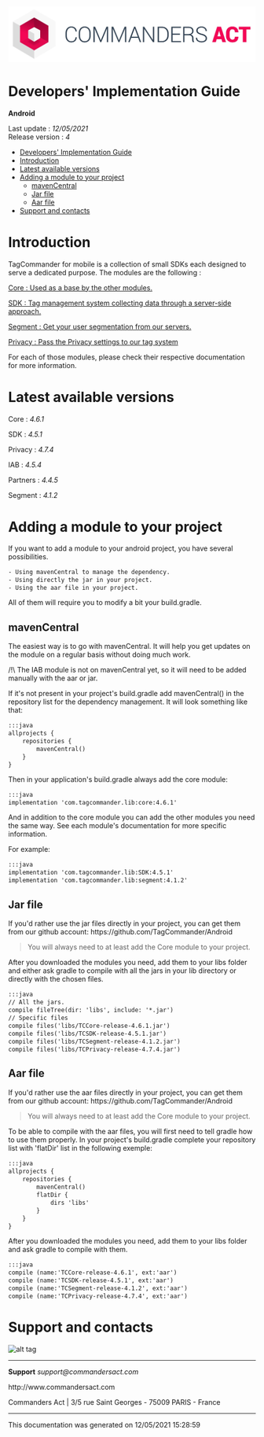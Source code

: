 
<html>
<body>
<p><img alt="alt tag" src="res/ca_logo.png" /></p>
<h1 id="developers-implementation-guide">Developers' Implementation Guide</h1>
<p><strong>Android</strong></p>
<p>Last update : <em>12/05/2021</em><br />
Release version : <em>4</em></p>
<p><div id="end_first_page" /></p>

<div class="toc">
<ul>
<li><a href="#developers-implementation-guide">Developers' Implementation Guide</a></li>
<li><a href="#introduction">Introduction</a></li>
<li><a href="#latest-available-versions">Latest available versions</a></li>
<li><a href="#adding-a-module-to-your-project">Adding a module to your project</a><ul>
<li><a href="#mavencentral">mavenCentral</a></li>
<li><a href="#jar-file">Jar file</a></li>
<li><a href="#aar-file">Aar file</a></li>
</ul>
</li>
<li><a href="#support-and-contacts">Support and contacts</a></li>
</ul>
</div>
<h1 id="introduction">Introduction</h1>
<p>TagCommander for mobile is a collection of small SDKs each designed to serve a dedicated purpose.
The modules are the following :</p>
<p><a href="TCCore/README.md">Core : Used as a base by the other modules.</a></p>
<p><a href="TCSDK/README.md">SDK : Tag management system collecting data through a server-side approach.</a></p>
<p><a href="TCSegment/README.md">Segment : Get your user segmentation from our servers.</a></p>
<p><a href="TCPrivacy/README.md">Privacy : Pass the Privacy settings to our tag system</a></p>
<p>For each of those modules, please check their respective documentation for more information.</p>
<h1 id="latest-available-versions">Latest available versions</h1>
<p>Core : <em>4.6.1</em></p>
<p>SDK : <em>4.5.1</em></p>
<p>Privacy : <em>4.7.4</em></p>
<p>IAB : <em>4.5.4</em></p>
<p>Partners : <em>4.4.5</em></p>
<p>Segment : <em>4.1.2</em></p>
<h1 id="adding-a-module-to-your-project">Adding a module to your project</h1>
<p>If you want to add a module to your android project, you have several possibilities.</p>
<pre><code>- Using mavenCentral to manage the dependency.
- Using directly the jar in your project.
- Using the aar file in your project.
</code></pre>
<p>All of them will require you to modify a bit your build.gradle.</p>
<h2 id="mavencentral">mavenCentral</h2>
<p>The easiest way is to go with mavenCentral. It will help you get updates on the module on a regular basis without doing much work.</p>
<p>/!\ The IAB module is not on mavenCentral yet, so it will need to be added manually with the aar or jar.</p>
<p>If it's not present in your project's build.gradle add mavenCentral() in the repository list for the dependency management. It will look something like that:</p>
<pre><code>:::java
allprojects {
    repositories {
        mavenCentral()
    }
}
</code></pre>
<p>Then in your application's build.gradle always add the core module:</p>
<pre><code>:::java
implementation 'com.tagcommander.lib:core:4.6.1'
</code></pre>
<p>And in addition to the core module you can add the other modules you need the same way. See each module's documentation for more specific information.</p>
<p>For example:</p>
<pre><code>:::java
implementation 'com.tagcommander.lib:SDK:4.5.1'
implementation 'com.tagcommander.lib:segment:4.1.2'
</code></pre>
<h2 id="jar-file">Jar file</h2>
<p>If you'd rather use the jar files directly in your project, you can get them from our github account: https://github.com/TagCommander/Android</p>
<div class="warning"></div>

<blockquote>
<p>You will always need to at least add the Core module to your project.</p>
</blockquote>
<p>After you downloaded the modules you need, add them to your libs folder and either ask gradle to compile with all the jars in your lib directory or directly with the chosen files.</p>
<pre><code>:::java
// All the jars.
compile fileTree(dir: 'libs', include: '*.jar')
// Specific files
compile files('libs/TCCore-release-4.6.1.jar')
compile files('libs/TCSDK-release-4.5.1.jar')
compile files('libs/TCSegment-release-4.1.2.jar')
compile files('libs/TCPrivacy-release-4.7.4.jar')
</code></pre>
<h2 id="aar-file">Aar file</h2>
<p>If you'd rather use the aar files directly in your project, you can get them from our github account: https://github.com/TagCommander/Android</p>
<div class="warning"></div>

<blockquote>
<p>You will always need to at least add the Core module to your project.</p>
</blockquote>
<p>To be able to compile with the aar files, you will first need to tell gradle how to use them properly. In your project's build.gradle complete your repository list with 'flatDir' list in the following exemple:</p>
<pre><code>:::java
allprojects {
    repositories {
        mavenCentral()
        flatDir {
            dirs 'libs'
        }
    }
}
</code></pre>
<p>After you downloaded the modules you need, add them to your libs folder and ask gradle to compile with them.</p>
<pre><code>:::java
compile (name:'TCCore-release-4.6.1', ext:'aar')
compile (name:'TCSDK-release-4.5.1', ext:'aar')
compile (name:'TCSegment-release-4.1.2', ext:'aar')
compile (name:'TCPrivacy-release-4.7.4', ext:'aar')
</code></pre>
<h1 id="support-and-contacts">Support and contacts</h1>
<p><img alt="alt tag" src="../res/ca_logo.png" /></p>
<hr />
<p><strong>Support</strong>
<em>support@commandersact.com</em></p>
<p>http://www.commandersact.com</p>
<p>Commanders Act | 3/5 rue Saint Georges - 75009 PARIS - France</p>
<hr />
<p>This documentation was generated on 12/05/2021 15:28:59</p>
</body>
</html>